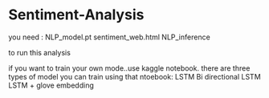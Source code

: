 # Sentiment-Analysis
you need :
NLP_model.pt
sentiment_web.html
NLP_inference

to run this analysis

if  you want to train your own mode..use kaggle notebook. there are three types of model you can train using that ntoebook:
LSTM
Bi directional LSTM
LSTM + glove embedding
